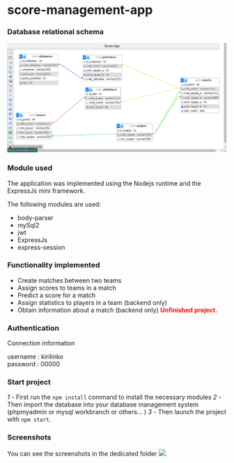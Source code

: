 # score-management-app
### Database relational schema
<img src="screenshorts/Capture_2023-09-08 212727.png">

### Module used 
The application was implemented using the Nodejs runtime and the ExpressJs mini framework.

The following modules are used:
 * body-parser
 * mySql2
 * jwt
 * ExpressJs
 * express-session

### Functionality implemented

* Create matches between two teams
* Assign scores to teams in a match
* Predict a score for a match
* Assign statistics to players in a team (backend only)
* Obtain information about a match (backend only)
  <b style="color:red">Unfinished project.</b>

### Authentication
Connection information

username : kirilinko   
password : 00000


### Start project

*1* - First run the ``npm install`` command to install the necessary modules
*2* - Then import the database into your database management system (phpmyadmin or mysql workbranch or others... )
*3* - Then launch the project with ``npm start``.

### Screenshots
You can see the screenshots in the dedicated folder
<img src="screenshorts/OperaInstantan_2023-09-08_214510_localhost.png">
